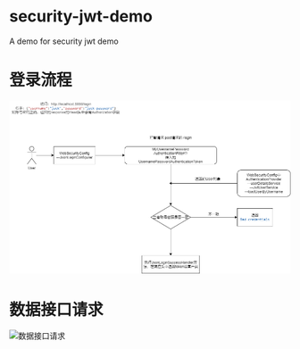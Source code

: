 # security-jwt-demo
A demo for security jwt demo

# 登录流程
![登录流程](https://github.com/sivanfan/security-jwt-demo/blob/master/doc/security-jwt.png "登录流程")

# 数据接口请求
![数据接口请求](https://github.com/sivanfan/security-jwt-demo/blob/master/doc/security-jwt-1.png "数据接口请求")
